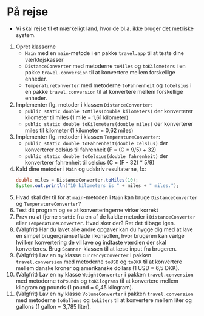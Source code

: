 # På rejse

- Vi skal rejse til et mærkeligt land, hvor de bl.a. ikke bruger det metriske system.
1. Opret klasserne 
   - `Main` med en `main`-metode i en pakke `travel.app` til at teste dine værktøjskasser
   - `DistanceConverter` med metoderne `toMiles` og `toKilometers` i en pakke `travel.conversion` til at konvertere mellem    forskellige enheder.
   - `TemperatureConverter` med metoderne `toFahrenheit` og `toCelsius` i en pakke `travel.conversion` til at konvertere mellem forskellige enheder.
2. Implementer flg. metoder i klassen `DistanceConverter`:
   - `public static double toMiles(double kilometers)` der konverterer kilometer til miles (1&nbsp;mile&nbsp;=&nbsp;1,61&nbsp;kilometer)
   - `public static double toKilometers(double miles)` der konverterer miles til kilometer (1&nbsp;kilometer&nbsp;=&nbsp;0,62&nbsp;miles)
3. Implementer flg. metoder i klassen `TemperatureConverter`:
   - `public static double toFahrenheit(double celsius)` der konverterer celsius til fahrenheit (F&nbsp;=&nbsp;(C&nbsp;*&nbsp;9/5)&nbsp;+&nbsp;32)
   - `public static double toCelsius(double fahrenheit)` der konverterer fahrenheit til celsius (C&nbsp;=&nbsp;(F&nbsp;-&nbsp;32)&nbsp;*&nbsp;5/9)
4. Kald dine metoder i `Main` og udskriv resultaterne, fx:
   ```java
   double miles = DistanceConverter.toMiles(10);
   System.out.println("10 kilometers is " + miles + " miles.");
   ```
5. Hvad skal der til for at `main`-metoden i `Main` kan bruge `DistanceConverter` og `TemperatureConverter`?
6. Test dit program og se at konverteringerne virker korrekt
7. Prøv nu at fjerne `static` fra en af de kaldte metoder i `DistanceConverter` eller `TemperatureConverter`. Hvad sker der? Ret det tilbage igen.
7. (Valgfrit) Har du lavet alle andre opgaver kan du hygge dig med at lave en simpel brugergrænseflade i konsollen, hvor brugeren kan vælge hvilken konvertering de vil lave og indtaste værdien der skal konverteres. Brug `Scanner`-klassen til at læse input fra brugeren.
8. (Valgfrit) Lav en ny klasse `CurrencyConverter` i pakken `travel.conversion` med metoderne `toUSD` og `toDKK` til at konvertere mellem danske kroner og amerikanske dollars (1&nbsp;USD&nbsp;=&nbsp;6,5&nbsp;DKK).
9. (Valgfrit) Lav en ny klasse `WeightConverter` i pakken `travel.conversion` med metoderne `toPounds` og `toKilograms` til at konvertere mellem kilogram og pounds (1&nbsp;pound&nbsp;=&nbsp;0,45&nbsp;kilogram).
10. (Valgfrit) Lav en ny klasse `VolumeConverter` i pakken `travel.conversion` med metoderne `toGallons` og `toLiters` til at konvertere mellem liter og gallons (1&nbsp;gallon&nbsp;=&nbsp;3,785&nbsp;liter).